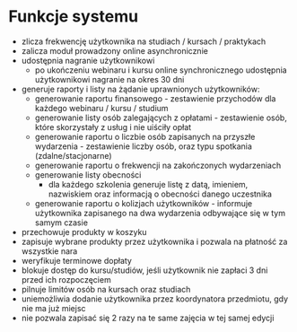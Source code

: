 # Funkcje systemu

- zlicza frekwencję użytkownika na studiach / kursach / praktykach
- zalicza moduł prowadzony online asynchronicznie
- udostępnia nagranie użytkownikowi
  - po ukończeniu webinaru i kursu online synchronicznego udostępnia użytkownikowi nagranie na okres 30 dni
- generuje raporty i listy na żądanie uprawnionych użytkowników:
  - generowanie raportu finansowego - zestawienie przychodów dla każdego webinaru / kursu / studium
  - generowanie listy osób zalegających z opłatami - zestawienie osób, które skorzystały z usług i nie uiściły opłat
  - generowanie raportu o liczbie osób zapisanych na przyszłe wydarzenia - zestawienie liczby osób, oraz typu spotkania (zdalne/stacjonarne)
  - generowanie raportu o frekwencji na zakończonych wydarzeniach
  - generowanie listy obecności
    - dla każdego szkolenia generuje listę z datą, imieniem, nazwiskiem oraz informacją o obecności danego uczestnika
  - generowanie raportu o kolizjach użytkowników - informuje użytkownika zapisanego na dwa wydarzenia odbywające się w tym samym czasie
- przechowuje produkty w koszyku
- zapisuje wybrane produkty przez użytkownika i pozwala na płatność za wszystkie nara
- weryfikuje terminowe dopłaty
- blokuje dostęp do kursu/studiów, jeśli użytkownik nie zapłaci 3 dni przed ich rozpoczęciem
- pilnuje limitów osób na kursach oraz studiach
- uniemożliwia dodanie użytkownika przez koordynatora przedmiotu, gdy nie ma już miejsc
- nie pozwala zapisać się 2 razy na te same zajęcia w tej samej edycji
